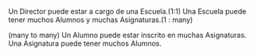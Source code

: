 Un Director puede estar a cargo de una Escuela.(1:1)
Una Escuela puede tener muchos Alumnos y muchas Asignaturas.(1 : many)

(many to many)
Un Alumno puede estar inscrito en muchas Asignaturas.
Una Asignatura puede tener muchos Alumnos.